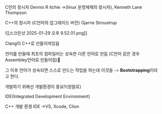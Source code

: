 C언의 창시자
Dennis R itchie ->(linux 운영체제의 창시자), 
Kenneth Lane Thompson

C++의 창시자 (C언어의 업그레이드 버전)
Gjarne Stroustrup

![[스크린샷 2025-01-29 오후 9.52.01.png]]

Clang이 C++로 만들어져있음

언어를 만들때 최초의 컴파일러는 성숙한 다른 언어로 만듬
(C언어 같은 경우 Assembley언어로 만들어짐)

그 이후 언어가 성숙되면 스스로 만드는 작업을 하는데 이것을 
-> **Bootstrapping**이라고 한다.


개발하기 위해선 개발환경이 중요!!(정말로)

IDE(Integrated Development Environment)

C++ 개발 환경 IDE
->VS, Xcode, Clion
